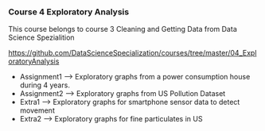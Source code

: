 ### Course 4 Exploratory Analysis

This course belongs to course 3 Cleaning and Getting Data from Data Science Spezialition

https://github.com/DataScienceSpecialization/courses/tree/master/04_ExploratoryAnalysis

  * Assignment1 --> Exploratory graphs from a power consumption house during 4 years. 
  * Assignment2 --> Exploratory graphs from US Pollution Dataset
  * Extra1 --> Exploratory graphs for smartphone sensor data to detect movement 
  * Extra2 --> Exploratory graphs for fine particulates in US 

